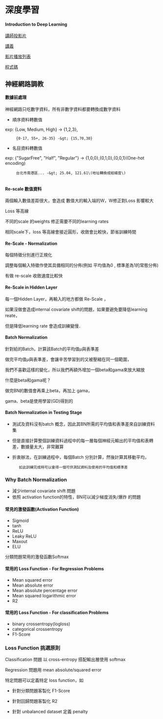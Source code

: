 # 深度學習

#### Introduction to Deep Learning

[講師投影片](https://drive.google.com/file/d/1F6Xz4b6iDR0iwsScEn_IqNM4gDXhCgDs/view)

[講義](https://drive.google.com/file/d/1IhRLFmpWlglxiPAZ1YJ8jb3Qmpq1jNsm/view)

[影片播放列表](https://www.youtube.com/playlist?list=PL1f_B9coMEeC38AHRAP2XnoffkoCEFV4K)

[程式碼](https://drive.google.com/drive/folders/1sH38d7elXKVpgsJCjPSOvIRa7cZDYDig)

## 神經網路調教

#### 數據前處理

神經網路只吃數字資料，所有非數字資料都要轉換成數字資料

* 順序資料轉數值 

exp: {Low, Medium, High} -&gt; {1,2,3},

```
     {0-17, 55+, 26-35} -&gt; {15,70,30}
```

* 名目資料轉數值 

exp: {"SugarFree", "Half", "Regular"} -&gt; {1,0,0},{0,1,0},{0,0,1}\(One-hot encoding\)

```
     台北市南港區... -&gt; 25.04, 121.61\(地址轉換成經緯度\)
     
```



#### Re-scale 數值資料

兩個輸入數值差距很大，會造成 數值大的輸入端的W，W修正對Loss 影響較大

Loss 等高線

不同的scale 的weights 修正需要不同的learning rates

相同scale下，loss 等高線會接近圓形，收斂會比較快，節省訓練時間



#### Re-Scale - Normalization

每個特徵分別進行正規化

調整每個輸入特徵作使其具備相同的分佈\(例如 平均值為0 , 標準差為1的常態分佈\)

有做 re-scale 收斂速度比較快



#### Re-Scale in Hidden Layer

每一個Hidden Layer，再輸入的地方都做 Re-Scale ，

如果沒做會造成internal covariate shift的問題，如果要避免要降低learning reate，

但是降低learning rate 會造成訓練變慢．



#### Batch Normalization

針對給的Batch，計算該Batch的平均值µ與表準差

做完平均值µ與表準差，會讓辛苦學習到的又被壓縮在同一個範圍，

我們不喜歡這樣的變化，所以我們再額外增加一個beta和gama來放大縮放

什麼是beta和gama呢？

做完BN的數值會再乘上beta，再加上 gama，

gama、beta是使用學習\(GD\)得到的



#### Batch Normalization in Testing Stage

* 測試及資料沒有batch 概念，因此其BN所需的平均值和表準差來自訓練資料集

* 但是直接計算整個訓練資料過程中的每一層每個神經元輸出的平均值和表轉差，數據量太大，非常難算
* 折衷辦法，在訓練過程中，每個Batch 分別計算，然後計算其移動平均，

         如此訓練完成時可以會得一個可供測試資料及使用的平均值和標準差



### Why Batch Normalization

* 減少internal covariate shift 問題
* 依照 activation function的特性，BN可以減少梯度消失/爆炸 的問題



#### 常見的激發函數\(Activation Function\)

* Sigmoid
* tanh
* ReLU
* Leaky ReLU
* Maxout
* ELU 



分類問題常用的激發函數Softmax



#### 常用的 Loss Function - For Regression Problems

* Mean squared error
* Mean absolute error
* Mean absolute percentage error
* Mean squared logarithmic error
* R2



#### 常用的 Loss Function - For classification Problems

* binary crossentropy\(logloss\)
* categorical crossentropy
* F1-Score



### Loss Function 挑選原則

Classification 問題 以 cross-entropy 搭配輸出層使用 softmax

Regression 問題用 mean absolute/squared error

特定問題可以定義特定 loss function，如

* 針對分類問題客製化 F1-Score

* 針對回歸問題客製化 R2

* 針對 unbalanced dataset 定義 penalty















